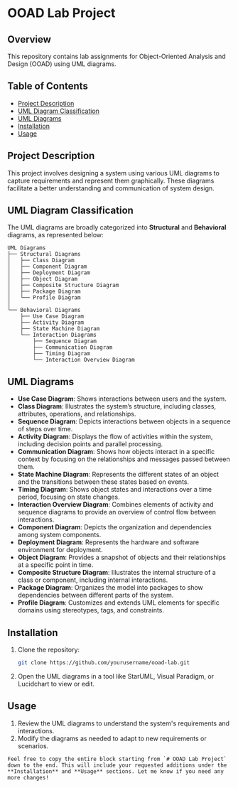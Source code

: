# OOAD Lab Project

## Overview
This repository contains lab assignments for Object-Oriented Analysis and Design (OOAD) using UML diagrams.

## Table of Contents
- [Project Description](#project-description)
- [UML Diagram Classification](#uml-diagram-classification)
- [UML Diagrams](#uml-diagrams)
- [Installation](#installation)
- [Usage](#usage)

## Project Description
This project involves designing a system using various UML diagrams to capture requirements and represent them graphically. These diagrams facilitate a better understanding and communication of system design.

## UML Diagram Classification
The UML diagrams are broadly categorized into **Structural** and **Behavioral** diagrams, as represented below:


```plaintext
UML Diagrams
├── Structural Diagrams
│   ├── Class Diagram
│   ├── Component Diagram
│   ├── Deployment Diagram
│   ├── Object Diagram
│   ├── Composite Structure Diagram
│   ├── Package Diagram
│   └── Profile Diagram
│
└── Behavioral Diagrams
    ├── Use Case Diagram
    ├── Activity Diagram
    ├── State Machine Diagram
    └── Interaction Diagrams
        ├── Sequence Diagram
        ├── Communication Diagram
        ├── Timing Diagram
        └── Interaction Overview Diagram
```

## UML Diagrams
- **Use Case Diagram**: Shows interactions between users and the system.
- **Class Diagram**: Illustrates the system’s structure, including classes, attributes, operations, and relationships.
- **Sequence Diagram**: Depicts interactions between objects in a sequence of steps over time.
- **Activity Diagram**: Displays the flow of activities within the system, including decision points and parallel processing.
- **Communication Diagram**: Shows how objects interact in a specific context by focusing on the relationships and messages passed between them.
- **State Machine Diagram**: Represents the different states of an object and the transitions between these states based on events.
- **Timing Diagram**: Shows object states and interactions over a time period, focusing on state changes.
- **Interaction Overview Diagram**: Combines elements of activity and sequence diagrams to provide an overview of control flow between interactions.
- **Component Diagram**: Depicts the organization and dependencies among system components.
- **Deployment Diagram**: Represents the hardware and software environment for deployment.
- **Object Diagram**: Provides a snapshot of objects and their relationships at a specific point in time.
- **Composite Structure Diagram**: Illustrates the internal structure of a class or component, including internal interactions.
- **Package Diagram**: Organizes the model into packages to show dependencies between different parts of the system.
- **Profile Diagram**: Customizes and extends UML elements for specific domains using stereotypes, tags, and constraints.

## Installation
1. Clone the repository:
   ```bash
   git clone https://github.com/yourusername/ooad-lab.git
2. Open the UML diagrams in a tool like StarUML, Visual Paradigm, or Lucidchart to view or edit.
   
## Usage
1. Review the UML diagrams to understand the system's requirements and interactions.
2. Modify the diagrams as needed to adapt to new requirements or scenarios.

```plaintext
Feel free to copy the entire block starting from `# OOAD Lab Project` down to the end. This will include your requested additions under the **Installation** and **Usage** sections. Let me know if you need any more changes!
```
